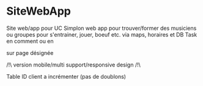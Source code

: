 # SiteWebApp
Site web/app pour UC Simplon
web app pour trouver/former des musiciens ou groupes pour
s'entrainer, jouer, boeuf etc. via maps, horaires et DB
Task en comment ou en <p></p> sur page désignée

/!\ version mobile/multi support/responsive design /!\

Table ID client a incrémenter (pas de doublons)
